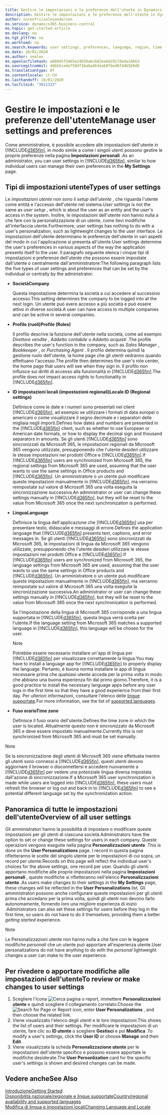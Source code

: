 ```yaml
---
title: Gestire le impostazioni e le preferenze dell'utente in Dynamics 365 Business Central
description: Gestire le impostazioni e le preferenze dell'utente in Dynamics 365 Business Central.
author: sorenfriisalexandersen
ms.service: dynamics365-business-central
ms.topic: get-started-article
ms.devlang: na
ms.tgt_pltfrm: na
ms.workload: na
ms.search.keywords: user settings, preferences, language, region, time zone, regional settings
ms.date: 10/01/2020
ms.author: soalex
ms.openlocfilehash: a08845f3465e24036abcb82ea6d2917deda24663
ms.sourcegitcommit: ddbb5cede750df1baba4b3eab8fbed6744b5b9d6
ms.translationtype: HT
ms.contentlocale: it-CH
ms.lasthandoff: 10/01/2020
ms.locfileid: "3911323"
---
```

# <a name="manage-user-settings-and-preferences"></a><span data-ttu-id="3edef-103">Gestire le impostazioni e le preferenze dell'utente</span><span class="sxs-lookup"><span data-stu-id="3edef-103">Manage user settings and preferences</span></span>

<span data-ttu-id="3edef-104">Come amministratore, è possibile accedere alle impostazioni dell'utente in [!INCLUDE[d365fin](includes/d365fin_md.md)], in modo simile a come i singoli utenti possono gestire le proprie preferenze nella pagina **Impostazioni personali** .</span><span class="sxs-lookup"><span data-stu-id="3edef-104">As an administrator, you can user settings in [!INCLUDE[d365fin](includes/d365fin_md.md)], similar to how individual users can manage their own preferences in the **My Settings** page.</span></span>  

## <a name="types-of-user-settings"></a><span data-ttu-id="3edef-105">Tipi di impostazioni utente</span><span class="sxs-lookup"><span data-stu-id="3edef-105">Types of user settings</span></span>

<span data-ttu-id="3edef-106">Le *impostazioni utente* non sono il *setup dell'utente* , che riguarda l'utente come entità e l'accesso dell'utente nel sistema.</span><span class="sxs-lookup"><span data-stu-id="3edef-106">*User settings* is not the same as *user setup* , which is about the user as an entity and the user's access in the system.</span></span> <span data-ttu-id="3edef-107">Inoltre, le impostazioni dell'utente non hanno nulla a che fare con la personalizzazione di un utente, come lievi modifiche all'interfaccia utente.</span><span class="sxs-lookup"><span data-stu-id="3edef-107">Furthermore, user settings has nothing to do with a user's personalization, such as lightweight changes to the user interface.</span></span> <span data-ttu-id="3edef-108">Le impostazioni dell'utente determinano le preferenze dell'utente in vari aspetti del modo in cui l'applicazione si presenta all'utente.</span><span class="sxs-lookup"><span data-stu-id="3edef-108">User settings determine the user's preferences in various aspects of the way the application presents itself to the user.</span></span> <span data-ttu-id="3edef-109">Il paragrafo seguente elenca i cinque tipi di impostazioni e preferenze dell'utente che possono essere impostate dall'utente o centralmente dall'amministratore:</span><span class="sxs-lookup"><span data-stu-id="3edef-109">The following paragraph lists the five types of user settings and preferences that can be set by the individual or centrally by the administrator:</span></span>

- <span data-ttu-id="3edef-110">**Società**</span><span class="sxs-lookup"><span data-stu-id="3edef-110">**Company**</span></span>  

  <span data-ttu-id="3edef-111">Questa impostazione determina la società a cui accedere al successivo accesso.</span><span class="sxs-lookup"><span data-stu-id="3edef-111">This setting determines the company to be logged into at the next login.</span></span> <span data-ttu-id="3edef-112">Un utente può avere accesso a più società e può essere attivo in diverse società.</span><span class="sxs-lookup"><span data-stu-id="3edef-112">A user can have access to multiple companies and can be active in several companies.</span></span>

- <span data-ttu-id="3edef-113">**Profilo (ruoli)**</span><span class="sxs-lookup"><span data-stu-id="3edef-113">**Profile (Roles)**</span></span>  

  <span data-ttu-id="3edef-114">Il profilo descrive la funzione dell'utente nella società, come ad esempio *Direttore vendite* , *Addetto contabile* o *Addetto acquisti* .</span><span class="sxs-lookup"><span data-stu-id="3edef-114">The profile describes the user's function in the company, such as *Sales Manager* , *Bookkeeper* , or *Purchasing Agent* .</span></span> <span data-ttu-id="3edef-115">Il profilo determina quindi la gestione ruolo dell'utente, la home page che gli utenti vedranno quando effettuano l'accesso.</span><span class="sxs-lookup"><span data-stu-id="3edef-115">The profile then determines the user's role center, the home page that users will see when they sign in.</span></span> <span data-ttu-id="3edef-116">Il profilo non influisce sui diritti di accesso alla funzionalità in [!INCLUDE[d365fin](includes/d365fin_md.md)].</span><span class="sxs-lookup"><span data-stu-id="3edef-116">The profile does not impact access rights to functionality in [!INCLUDE[d365fin](includes/d365fin_md.md)].</span></span>  

- <span data-ttu-id="3edef-117">**ID impostazioni locali (impostazioni regionali)**</span><span class="sxs-lookup"><span data-stu-id="3edef-117">**Locale ID (Regional settings)**</span></span>  

  <span data-ttu-id="3edef-118">Definisce come le date e i numeri sono presentati nel client [!INCLUDE[d365fin](includes/d365fin_md.md)], ad esempio se utilizzare i formati di data europei o americani o come visualizzare il segno decimale e i separatori delle migliaia negli importi.</span><span class="sxs-lookup"><span data-stu-id="3edef-118">Defines how dates and numbers are presented in the [!INCLUDE[d365fin](includes/d365fin_md.md)] client, such as whether to use European or American date formats, or how to display the decimal sign and thousand separators in amounts.</span></span> <span data-ttu-id="3edef-119">Se gli utenti [!INCLUDE[d365fin](includes/d365fin_md.md)] sono sincronizzati da Microsoft 365, le impostazioni regionali da Microsoft 365 vengono utilizzate, presupponendo che l'utente desideri utilizzare le stesse impostazioni nei prodotti Office e [!INCLUDE[d365fin](includes/d365fin_md.md)].</span><span class="sxs-lookup"><span data-stu-id="3edef-119">If [!INCLUDE[d365fin](includes/d365fin_md.md)] users are synchronized from Microsoft 365, the regional settings from Microsoft 365 are used, assuming that the user wants to use the same settings in Office products and [!INCLUDE[d365fin](includes/d365fin_md.md)].</span></span> <span data-ttu-id="3edef-120">Un amministratore o un utente può modificare queste impostazioni manualmente in [!INCLUDE[d365fin](includes/d365fin_md.md)], ma verranno reimpostate sul valore di Microsoft 365 una volta eseguita la sincronizzazione successiva.</span><span class="sxs-lookup"><span data-stu-id="3edef-120">An administrator or user can change these settings manually in [!INCLUDE[d365fin](includes/d365fin_md.md)], but they will be reset to the value from Microsoft 365 once the next synchronization is performed.</span></span>

- <span data-ttu-id="3edef-121">**Lingua**</span><span class="sxs-lookup"><span data-stu-id="3edef-121">**Language**</span></span>  

  <span data-ttu-id="3edef-122">Definisce la lingua dell'applicazione che [!INCLUDE[d365fin](includes/d365fin_md.md)] usa per presentare testo, didascalie e messaggi di errore.</span><span class="sxs-lookup"><span data-stu-id="3edef-122">Defines the application language that [!INCLUDE[d365fin](includes/d365fin_md.md)] presents text, captions, and error messages in.</span></span> <span data-ttu-id="3edef-123">Se gli utenti [!INCLUDE[d365fin](includes/d365fin_md.md)] sono sincronizzati da Microsoft 365, le impostazioni di lingua da Microsoft 365 vengono utilizzate, presupponendo che l'utente desideri utilizzare le stesse impostazioni nei prodotti Office e [!INCLUDE[d365fin](includes/d365fin_md.md)].</span><span class="sxs-lookup"><span data-stu-id="3edef-123">If [!INCLUDE[d365fin](includes/d365fin_md.md)] users are synchronized from Microsoft 365, the language settings from Microsoft 365 are used, assuming that the user wants to use the same settings in Office products and [!INCLUDE[d365fin](includes/d365fin_md.md)].</span></span> <span data-ttu-id="3edef-124">Un amministratore o un utente può modificare queste impostazioni manualmente in [!INCLUDE[d365fin](includes/d365fin_md.md)], ma verranno reimpostate sul valore di Microsoft 365 una volta eseguita la sincronizzazione successiva.</span><span class="sxs-lookup"><span data-stu-id="3edef-124">An administrator or user can change these settings manually in [!INCLUDE[d365fin](includes/d365fin_md.md)], but they will be reset to the value from Microsoft 365 once the next synchronization is performed.</span></span>

  <span data-ttu-id="3edef-125">Se l'impostazione della lingua di Microsoft 365 corrisponde a una lingua supportata in [!INCLUDE[d365fin](includes/d365fin_md.md)], questa lingua verrà scelta per l'utente.</span><span class="sxs-lookup"><span data-stu-id="3edef-125">If the language setting from Microsoft 365 matches a supported language in [!INCLUDE[d365fin](includes/d365fin_md.md)], this language will be chosen for the user.</span></span>  

  > [!NOTE]
  > <span data-ttu-id="3edef-126">Potrebbe essere necessario installare un'app di lingua per [!INCLUDE[d365fin](includes/d365fin_md.md)] per visualizzare correttamente la lingua.</span><span class="sxs-lookup"><span data-stu-id="3edef-126">You may have to install a language app for [!INCLUDE[d365fin](includes/d365fin_md.md)] to properly display the language.</span></span> <span data-ttu-id="3edef-127">Pertanto, è buona norma installare le app di lingua necessarie prima che qualsiasi utente acceda per la prima volta in modo che abbiano una buona esperienza fin dal primo giorno.</span><span class="sxs-lookup"><span data-stu-id="3edef-127">Therefore, it is a good practice to install the necessary language apps before any user logs in the first time so that they have a good experience from their first day.</span></span> <span data-ttu-id="3edef-128">Per ulteriori informazioni, consultare l'elenco delle [lingue supportate](/dynamics365/business-central/dev-itpro/compliance/apptest-countries-and-translations).</span><span class="sxs-lookup"><span data-stu-id="3edef-128">For more information, see the list of [supported languages](/dynamics365/business-central/dev-itpro/compliance/apptest-countries-and-translations).</span></span>  
  
- <span data-ttu-id="3edef-129">**Fuso orario**</span><span class="sxs-lookup"><span data-stu-id="3edef-129">**Time zone**</span></span>  

  <span data-ttu-id="3edef-130">Definisce il fuso orario dell'utente.</span><span class="sxs-lookup"><span data-stu-id="3edef-130">Defines the time zone in which the user is located.</span></span> <span data-ttu-id="3edef-131">Attualmente questo non è sincronizzato da Microsoft 365 e deve essere impostato manualmente.</span><span class="sxs-lookup"><span data-stu-id="3edef-131">Currently this is not synchronized from Microsoft 365 and must be set manually.</span></span>  

> [!NOTE]
> <span data-ttu-id="3edef-132">Se la sincronizzazione degli utenti di Microsoft 365 viene effettuata mentre gli utenti sono connessi a [!INCLUDE[d365fin](includes/d365fin_md.md)], questi utenti devono aggiornare il browser o disconnettersi e accedere nuovamente a [!INCLUDE[d365fin](includes/d365fin_md.md)] per vedere una potenziale lingua diversa impostata dall'azione di sincronizzazione.</span><span class="sxs-lookup"><span data-stu-id="3edef-132">If a Microsoft 365 user synchronization is made while users are logged into [!INCLUDE[d365fin](includes/d365fin_md.md)], these users must refresh the browser or log out and back in to [!INCLUDE[d365fin](includes/d365fin_md.md)] to see a potential different language set by the synchronization action.</span></span>

## <a name="overview-of-all-user-settings"></a><span data-ttu-id="3edef-133">Panoramica di tutte le impostazioni dell'utente</span><span class="sxs-lookup"><span data-stu-id="3edef-133">Overview of all user settings</span></span>

<span data-ttu-id="3edef-134">Gli amministratori hanno la possibilità di impostare o modificare queste impostazioni per gli utenti di ciascuna società.</span><span class="sxs-lookup"><span data-stu-id="3edef-134">Administrators have the option to set or change these settings for users in each company.</span></span> <span data-ttu-id="3edef-135">Queste operazioni vengono eseguite nella pagina **Personalizzazioni utente** .</span><span class="sxs-lookup"><span data-stu-id="3edef-135">This is done on the **User Personalizations** page.</span></span> <span data-ttu-id="3edef-136">I record in questa pagina rifletteranno le scelte del singolo utente per le impostazioni di cui sopra, un record per utente.</span><span class="sxs-lookup"><span data-stu-id="3edef-136">Records on this page will reflect the individual user's choices for the above settings, one record per user.</span></span> <span data-ttu-id="3edef-137">Quando gli utenti apportano modifiche alle proprie impostazioni nella pagina **Impostazioni personali** , queste modifiche si rifletteranno nell'elenco **Personalizzazioni utente** .</span><span class="sxs-lookup"><span data-stu-id="3edef-137">As users make changes to their settings in the **My Settings** page, these changes will be reflected in the **User Personalizations** list.</span></span> <span data-ttu-id="3edef-138">Gli amministratori possono anche configurare queste impostazioni per gli utenti prima che accedano per la prima volta, quindi gli utenti non devono farlo autonomamente, fornendo loro una migliore esperienza di *inizio* .</span><span class="sxs-lookup"><span data-stu-id="3edef-138">Administrators can also set these settings for users before they log in the first time, so users do not have to do it themselves, providing them a better *getting started* experience.</span></span>

> [!NOTE]
> <span data-ttu-id="3edef-139">Le Personalizzazioni utente non hanno nulla a che fare con le leggere modifiche *personali* che un utente può apportare all'esperienza utente.</span><span class="sxs-lookup"><span data-stu-id="3edef-139">User personalizations do not have anything to do with the *personal* lightweight changes a user can make to the user experience.</span></span>

## <a name="to-review-or-make-changes-to-user-settings"></a><span data-ttu-id="3edef-140">Per rivedere o apportare modifiche alle impostazioni dell'utente</span><span class="sxs-lookup"><span data-stu-id="3edef-140">To review or make changes to user settings</span></span>

1. <span data-ttu-id="3edef-141">Scegliere l'icona ![Cerca pagina o report](media/ui-search/search_small.png "Icona Cerca pagina o report"), immettere **Personalizzazioni utente** e quindi scegliere il collegamento correlato.</span><span class="sxs-lookup"><span data-stu-id="3edef-141">Choose the ![Search for Page or Report](media/ui-search/search_small.png "Search for Page or Report icon") icon, enter **User Personalizations** , and then choose the related link.</span></span>
2. <span data-ttu-id="3edef-142">Viene visualizzato l'elenco degli utenti e le loro impostazioni.</span><span class="sxs-lookup"><span data-stu-id="3edef-142">This shows the list of users and their settings.</span></span> <span data-ttu-id="3edef-143">Per modificare le impostazioni di un utente, fare clic su **ID utente** o scegliere **Gestisci** e poi **Modifica** .</span><span class="sxs-lookup"><span data-stu-id="3edef-143">To modify a user's settings, click the **User ID** or choose **Manage** and then **Edit** .</span></span>
3. <span data-ttu-id="3edef-144">Viene visualizzata la scheda **Personalizzazione utente** per le impostazioni dell'utente specifico e possono essere apportate le modifiche desiderate.</span><span class="sxs-lookup"><span data-stu-id="3edef-144">The **User Personlization** card for the specific user's settings is shown and desired changes can be made.</span></span>  

## <a name="see-also"></a><span data-ttu-id="3edef-145">Vedere anche</span><span class="sxs-lookup"><span data-stu-id="3edef-145">See Also</span></span>

[<span data-ttu-id="3edef-146">Introduzione</span><span class="sxs-lookup"><span data-stu-id="3edef-146">Getting Started</span></span>](product-get-started.md)  
[<span data-ttu-id="3edef-147">Disponibilità nazionale/regionale e lingue supportate</span><span class="sxs-lookup"><span data-stu-id="3edef-147">Country/regional availability and supported languages</span></span>](/dynamics365/business-central/dev-itpro/compliance/apptest-countries-and-translations)  
[<span data-ttu-id="3edef-148">Modifica di lingua e impostazioni locali</span><span class="sxs-lookup"><span data-stu-id="3edef-148">Changing Language and Locale</span></span>](about-locale-language.md)  
